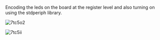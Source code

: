 Encoding the leds on the board at the register level and also turning on using the stdperiph library.

![7tc5o2](https://github.com/0asa0/Applications-with-STM32F407-Discovery-Board/assets/134441532/0eb8fd21-dda2-47dc-8e89-72e1ac97a3e4)


![7tc5ii](https://github.com/0asa0/Applications-with-STM32F407-Discovery-Board/assets/134441532/02c2e59d-d6ca-47f5-a6d0-d57ca431da93)
